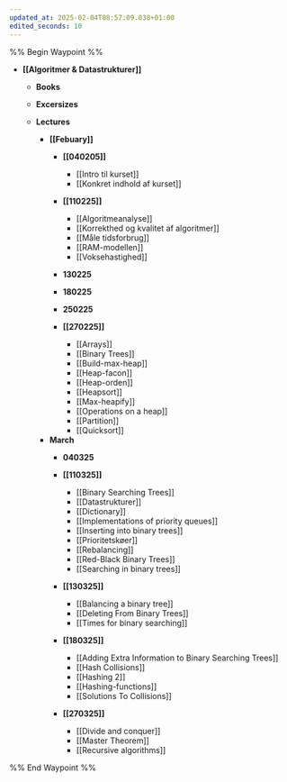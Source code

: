 ```yaml
---
updated_at: 2025-02-04T08:57:09.038+01:00
edited_seconds: 10
---
```

%% Begin Waypoint %%
- **[[Algoritmer & Datastrukturer]]**
	- **Books**

	- **Excersizes**
	- **Lectures**
		- **[[Febuary]]**
			- **[[040205]]**
				- [[Intro til kurset]]
				- [[Konkret indhold af kurset]]
			- **[[110225]]**
				- [[Algoritmeanalyse]]
				- [[Korrekthed og kvalitet af algoritmer]]
				- [[Måle tidsforbrug]]
				- [[RAM-modellen]]
				- [[Voksehastighed]]
			- **130225**

			- **180225**

			- **250225**

			- **[[270225]]**
				- [[Arrays]]
				- [[Binary Trees]]
				- [[Build-max-heap]]
				- [[Heap-facon]]
				- [[Heap-orden]]
				- [[Heapsort]]
				- [[Max-heapify]]
				- [[Operations on a heap]]
				- [[Partition]]
				- [[Quicksort]]
		- **March**
			- **040325**

			- **[[110325]]**
				- [[Binary Searching Trees]]
				- [[Datastrukturer]]
				- [[Dictionary]]
				- [[Implementations of priority queues]]
				- [[Inserting into binary trees]]
				- [[Prioritetskøer]]
				- [[Rebalancing]]
				- [[Red-Black Binary Trees]]
				- [[Searching in binary trees]]
			- **[[130325]]**
				- [[Balancing a binary tree]]
				- [[Deleting From Binary Trees]]
				- [[Times for binary searching]]
			- **[[180325]]**
				- [[Adding Extra Information to Binary Searching Trees]]
				- [[Hash Collisions]]
				- [[Hashing 2]]
				- [[Hashing-functions]]
				- [[Solutions To Collisions]]
			- **[[270325]]**
				- [[Divide and conquer]]
				- [[Master Theorem]]
				- [[Recursive algorithms]]

%% End Waypoint %%
